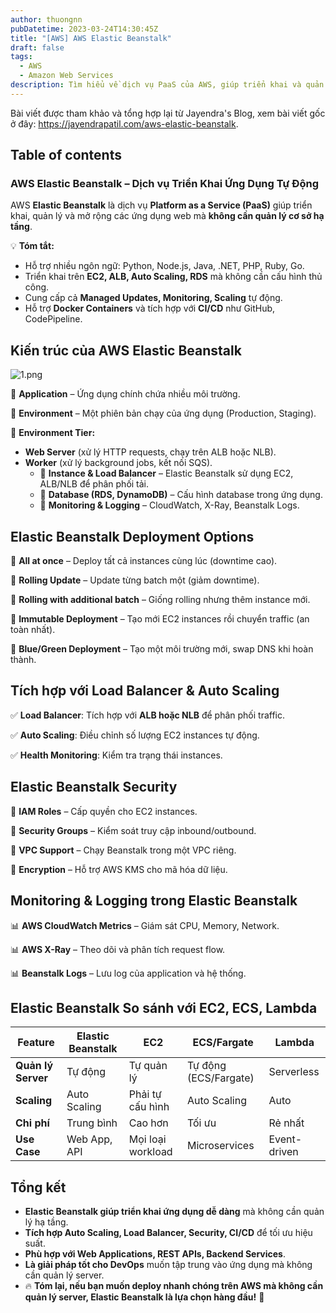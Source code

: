 ```yaml
---
author: thuongnn
pubDatetime: 2023-03-24T14:30:45Z
title: "[AWS] AWS Elastic Beanstalk"
draft: false
tags:
  - AWS
  - Amazon Web Services
description: Tìm hiểu về dịch vụ PaaS của AWS, giúp triển khai và quản lý ứng dụng web một cách dễ dàng.
---
```


Bài viết được tham khảo và tổng hợp lại từ Jayendra's Blog, xem bài viết gốc ở đây: https://jayendrapatil.com/aws-elastic-beanstalk.

## Table of contents

### **AWS Elastic Beanstalk – Dịch vụ Triển Khai Ứng Dụng Tự Động**

AWS **Elastic Beanstalk** là dịch vụ **Platform as a Service (PaaS)** giúp triển khai, quản lý và mở rộng các ứng dụng web mà **không cần quản lý cơ sở hạ tầng**.

💡 **Tóm tắt:**

- Hỗ trợ nhiều ngôn ngữ: Python, Node.js, Java, .NET, PHP, Ruby, Go.
- Triển khai trên **EC2, ALB, Auto Scaling, RDS** mà không cần cấu hình thủ công.
- Cung cấp cả **Managed Updates, Monitoring, Scaling** tự động.
- Hỗ trợ **Docker Containers** và tích hợp với **CI/CD** như GitHub, CodePipeline.

## **Kiến trúc của AWS Elastic Beanstalk**

![1.png](@/assets/images/compute/aws-elastic-beanstalk/1.png)

📌 **Application** – Ứng dụng chính chứa nhiều môi trường.

📌 **Environment** – Một phiên bản chạy của ứng dụng (Production, Staging).

📌 **Environment Tier:**

- **Web Server** (xử lý HTTP requests, chạy trên ALB hoặc NLB).
- **Worker** (xử lý background jobs, kết nối SQS).
  - 📌 **Instance & Load Balancer** – Elastic Beanstalk sử dụng EC2, ALB/NLB để phân phối tải.
  - 📌 **Database (RDS, DynamoDB)** – Cấu hình database trong ứng dụng.
  - 📌 **Monitoring & Logging** – CloudWatch, X-Ray, Beanstalk Logs.

## **Elastic Beanstalk Deployment Options**

🔹 **All at once** – Deploy tất cả instances cùng lúc (downtime cao).

🔹 **Rolling Update** – Update từng batch một (giảm downtime).

🔹 **Rolling with additional batch** – Giống rolling nhưng thêm instance mới.

🔹 **Immutable Deployment** – Tạo mới EC2 instances rồi chuyển traffic (an toàn nhất).

🔹 **Blue/Green Deployment** – Tạo một môi trường mới, swap DNS khi hoàn thành.

## **Tích hợp với Load Balancer & Auto Scaling**

✅ **Load Balancer**: Tích hợp với **ALB hoặc NLB** để phân phối traffic.

✅ **Auto Scaling**: Điều chỉnh số lượng EC2 instances tự động.

✅ **Health Monitoring**: Kiểm tra trạng thái instances.

## **Elastic Beanstalk Security**

🔐 **IAM Roles** – Cấp quyền cho EC2 instances.

🔐 **Security Groups** – Kiểm soát truy cập inbound/outbound.

🔐 **VPC Support** – Chạy Beanstalk trong một VPC riêng.

🔐 **Encryption** – Hỗ trợ AWS KMS cho mã hóa dữ liệu.

## **Monitoring & Logging trong Elastic Beanstalk**

📊 **AWS CloudWatch Metrics** – Giám sát CPU, Memory, Network.

📊 **AWS X-Ray** – Theo dõi và phân tích request flow.

📊 **Beanstalk Logs** – Lưu log của application và hệ thống.

## **Elastic Beanstalk So sánh với EC2, ECS, Lambda**

| Feature            | **Elastic Beanstalk** | **EC2**           | **ECS/Fargate**       | **Lambda**   |
| ------------------ | --------------------- | ----------------- | --------------------- | ------------ |
| **Quản lý Server** | Tự động               | Tự quản lý        | Tự động (ECS/Fargate) | Serverless   |
| **Scaling**        | Auto Scaling          | Phải tự cấu hình  | Auto Scaling          | Auto         |
| **Chi phí**        | Trung bình            | Cao hơn           | Tối ưu                | Rẻ nhất      |
| **Use Case**       | Web App, API          | Mọi loại workload | Microservices         | Event-driven |

## **Tổng kết**

- **Elastic Beanstalk giúp triển khai ứng dụng dễ dàng** mà không cần quản lý hạ tầng.
- **Tích hợp Auto Scaling, Load Balancer, Security, CI/CD** để tối ưu hiệu suất.
- **Phù hợp với Web Applications, REST APIs, Backend Services**.
- **Là giải pháp tốt cho DevOps** muốn tập trung vào ứng dụng mà không cần quản lý server.
- 🔥 **Tóm lại, nếu bạn muốn deploy nhanh chóng trên AWS mà không cần quản lý server, Elastic Beanstalk là lựa chọn hàng đầu!** 🚀
